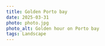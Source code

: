 ```yaml
---
title: Golden Porto bay
date: 2025-03-31
photo: photo.jpg
photo_alt: Golden hour on Porto bay
tags: Landscape
---
```

